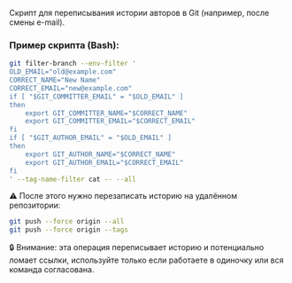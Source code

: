 Скрипт для переписывания истории авторов в Git (например, после смены e-mail).

### Пример скрипта (Bash):

```bash
git filter-branch --env-filter '
OLD_EMAIL="old@example.com"
CORRECT_NAME="New Name"
CORRECT_EMAIL="new@example.com"
if [ "$GIT_COMMITTER_EMAIL" = "$OLD_EMAIL" ]
then
    export GIT_COMMITTER_NAME="$CORRECT_NAME"
    export GIT_COMMITTER_EMAIL="$CORRECT_EMAIL"
fi
if [ "$GIT_AUTHOR_EMAIL" = "$OLD_EMAIL" ]
then
    export GIT_AUTHOR_NAME="$CORRECT_NAME"
    export GIT_AUTHOR_EMAIL="$CORRECT_EMAIL"
fi
' --tag-name-filter cat -- --all
```

⚠️ После этого нужно перезаписать историю на удалённом репозитории:

```bash
git push --force origin --all
git push --force origin --tags
```

🔒 Внимание: эта операция переписывает историю и потенциально ломает ссылки, используйте только если работаете в одиночку или вся команда согласована.
